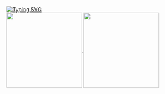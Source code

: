 <a href="https://git.io/typing-svg">
    <img src="https://readme-typing-svg.herokuapp.com?font=Handjet&size=40&duration=3000&pause=1000&color=891FC5&center=true&vCenter=true&width=435&lines=Hey+I'm+Space;This+is+my+GitHub" alt="Typing SVG" />
</a>

<div>
    <a href="https://github.com/anuraghazra/github-readme-stats">
        <img height=200 align="center" src="https://github-readme-stats.vercel.app/api?username=SpaceNerde&theme=gruvbox">
    </a>
    <a href="https://github.com/anuraghazra/github-readme-stats">
        <img height=200 align="center" src="https://github-readme-stats.vercel.app/api/top-langs/?username=SpaceNerde&theme=gruvbox&layout=donut&hide=javascript">
    </a>
</div>

